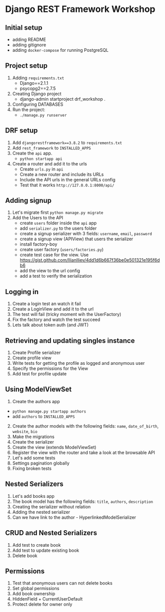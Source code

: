 # Django REST Framework Workshop


## Initial setup
 - adding README
 - adding gitignore
 - adding `docker-compose` for running PostgreSQL


## Project setup
 1. Adding `requirements.txt`
    - Django==2.1.1
    - psycopg2==2.7.5
 2. Creating Django project
    - django-admin startproject drf_workshop .
 3. Configuring DATABASES
 4. Run the project:
    - `./manage.py runserver`

## DRF setup
 1. Add `djangorestframework==3.8.2` to `requirements.txt`
 2. Add `rest_framework` to `INSTALLED_APPS`
 3. Create the `api` app.
    - `python startapp api`
 4. Create a router and add it to the urls
    - Create `urls.py` in `api`
    - Create a new router and include its URLs
    - Include the API urls in the general URLs config
    - Test that it works `http://127.0.0.1:8000/api/`
    
## Adding signup 
 1. Let's migrate first
    `python manage.py migrate`
 2. Add the Users to the API
    - create `users` folder inside the `api` app
    - add `serializer.py` to the users folder
    - create a signup serializer with 3 fields: `username`, `email`, `password`
    - create a signup view (APIView) that users the serializer
    - install factory-boy
    - create user factory (`users/factories.py`)
    - create test case for the view. Use https://gist.github.com/IlianIliev/4dd1d6b667f36be0e501321e195f6db6
    - add the view to the url config
    - add a test to verify the serialization  

## Logging in
 1. Create a login test an watch it fail
 2. Create a LoginView and add it to the url
 3. The test will fail (tricky moment wih the UserFactory)
 4. Fix the factory and watch the test succeed
 5. Lets talk about token auth (and JWT)
 
## Retrieving and updating singles instance
 1. Create Profile serializer
 2. Create profile view
 3. Write tests for getting the profile as logged and anonymous user
 4. Specify the permissions for the View
 5. Add test for profile update
 
## Using ModelViewSet
 1. Create the authors app 
   - `python manage.py startapp authors`
   - add `authors` to `INSTALLED_APPS`
 2. Create the author models with the following fields: `name`, `date_of_birth`, `website`, `bio`
 3. Make the migrations
 4. Create the serializer
 5. Create the view (extends ModelViewSet)
 6. Register the view with the router and take a look at the browsable API
 7. Let's add some tests
 8. Settings pagination globally
 9. Fixing broken tests


## Nested Serializers
 1. Let's add books app
 2. The book model has the following fields: `title`, `authors`, `description`
 3. Creating the serializer without relation
 4. Adding the nested serializer
 5. Can we have link to the author - HyperlinkedModelSerializer


## CRUD and Nested Serializers
 1. Add test to create book
 2. Add test to update existing book
 3. Delete book


## Permissions
 1. Test that anonymous users can not delete books
 2. Set global permissions
 3. Add book ownership
 4. HiddenField + CurrentUserDefault
 5. Protect delete for owner only
